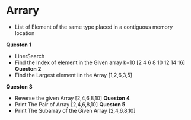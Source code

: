 # Arrary
- List of Element of the same type placed in a contiguous memory location

**Queston 1**
- LinerSearch
- Find the Index of element in the Given array k=10 [2 4 6 8 10 12 14 16] 
**Queston 2**
- Find the Largest element iin the Array [1,2,6,3,5]

**Queston 3**
- Reverse the  given Array [2,4,6,8,10]
**Queston 4**
- Print The Pair of Array [2,4,6,8,10]
**Queston 5**
- Print The Subarray of the Given Array [2,4,6,8,10]